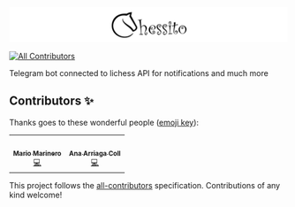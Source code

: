 ![Logo](public/images/chessito-header.png)

<!-- ALL-CONTRIBUTORS-BADGE:START - Do not remove or modify this section -->

[![All Contributors](https://img.shields.io/badge/all_contributors-2-orange.svg?style=flat-square)](#contributors-)

<!-- ALL-CONTRIBUTORS-BADGE:END -->

Telegram bot connected to lichess API for notifications and much more

## Contributors ✨

Thanks goes to these wonderful people ([emoji key](https://allcontributors.org/docs/en/emoji-key)):

<!-- ALL-CONTRIBUTORS-LIST:START - Do not remove or modify this section -->
<!-- prettier-ignore-start -->
<!-- markdownlint-disable -->
<table>
  <tr>
    <td align="center"><a href="https://github.com/mmarinero"><img src="https://avatars.githubusercontent.com/u/475969?v=4?s=100" width="100px;" alt=""/><br /><sub><b>Mario Marinero</b></sub></a><br /><a href="https://github.com/ana-ac/chessito-bot/commits?author=mmarinero" title="Code">💻</a></td>
    <td align="center"><a href="https://github.com/ana-ac"><img src="https://avatars.githubusercontent.com/u/18517037?v=4?s=100" width="100px;" alt=""/><br /><sub><b>Ana Arriaga Coll</b></sub></a><br /><a href="https://github.com/ana-ac/chessito-bot/commits?author=ana-ac" title="Code">💻</a></td>
  </tr>
</table>

<!-- markdownlint-restore -->
<!-- prettier-ignore-end -->

<!-- ALL-CONTRIBUTORS-LIST:END -->

This project follows the [all-contributors](https://github.com/all-contributors/all-contributors) specification. Contributions of any kind welcome!
